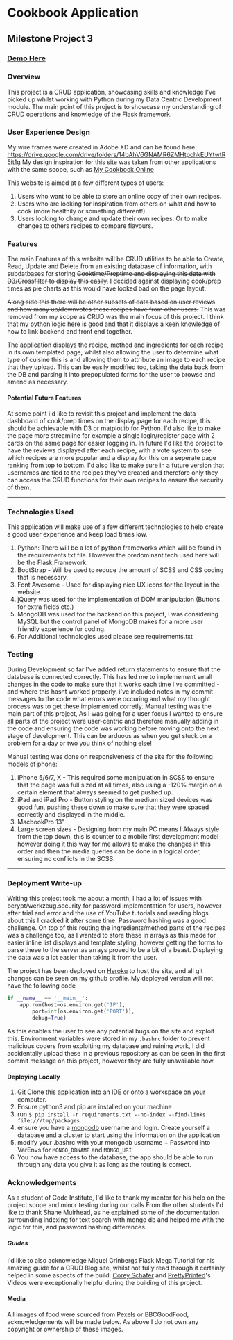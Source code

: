 # Cookbook Application
## Milestone Project 3 
### [Demo Here](https://ms3-cookbook.herokuapp.com/)
### Overview
This project is a CRUD application, showcasing skills and knowledge I've picked up whilst working with Python during my Data Centric Development module. The main point of this project is to showcase my understanding of CRUD operations and knowledge of the Flask framework.

### User Experience Design
My wire frames were created in Adobe XD and can be found here: https://drive.google.com/drive/folders/14bAhV6GNAMR6ZMHtpchkEUYtwtR5it1g My design inspiration for this site was taken from other applications with the same scope, such as [My Cookbook Online](https://www.mycookbook-online.net/en-gb/home/)

This website is aimed at a few different types of users:
1. Users who want to be able to store an online copy of their own recipes.
2. Users who are looking for inspiration from others on what and how to cook (more healthily or something different!).
3. Users looking to change and update their own recipes. Or to make changes to others recipes to compare flavours.


### Features
The main Features of this website will be CRUD utilities to be able to Create, Read, Update and Delete from an existing database of information, with subdatbases for storing ~~Cooktime/Preptime and displaying this data with D3/Crossfilter to display this easily.~~ I decided against displaying cook/prep times as pie charts as this would have looked bad on the page layout.

~~Along side this there will be other subsets of data based on user reviews and how many up/downvotes these recipes have from other users.~~
This was removed from my scope as CRUD was the main focus of this project. I think that my python logic here is good and that it displays a keen knowledge of how to link backend and front end together.

The application displays the recipe, method and ingredients for each recipe in its own templated page, whilst also allowing the user to determine what type of cuisine this is and allowing them to attribute an image to each recipe that they upload. This can be easily modified too, taking the data back from the DB and parsing it into prepopulated forms for the user to browse and amend as necessary.


#### Potential Future Features


At some point i'd like to revisit this project and implement the data dashboard of cook/prep times on the display page for each recipe, this should be achievable with D3 or matplotlib for Python.
I'd also like to make the page more streamline for example a single login/register page with 2 cards on the same page for easier logging in.
In future I'd like the project to have the reviews displayed after each recipe, with a vote system to see which recipes are more popular and a display for this on a seperate page ranking from top to bottom.
I'd also like to make sure in a future version that usernames are tied to the recipes they've created and therefore only they can access the CRUD functions for their own recipes to ensure the security of them.


-------
### Technologies Used
This application will make use of a few different technologies to help create a good user experience and keep load times low. 

1. Python: There will be a lot of python frameworks which will be found in the requirements.txt file. However the predominant tech used here will be the Flask Framework.
2. BootStrap - Will be used to reduce the amount of SCSS and CSS coding that is necessary.
3. Font Awesome - Used for displaying nice UX icons for the layout in the website
4. jQuery was used for the implementation of DOM manipulation (Buttons for extra fields etc.)
5. MongoDB was used for the backend on this project, I was considering MySQL but the control panel of MongoDB makes for a more user friendly experience for coding.
6. For Additional technologies used please see requirements.txt

### Testing
During Development so far I've added return statements to ensure that the database is connected correctly. This has led me to implemement small changes in the code to make sure that it works each time I've committed - and where this hasnt worked properly, i've included notes in my commit messages to the code what errors were occuring and what my thought process was to get these implemented corretly.
Manual testing was the main part of this project, As I was going for a user focus I wanted to ensure all parts of the project were user-centric and therefore manually adding in the code and ensuring the code was working before moving onto the next stage of development. This can be arduous as when you get stuck on a problem for a day or two you think of nothing else!


Manual testing was done on responsiveness of the site for the following models of phone:
1.  iPhone 5/6/7, X - This required some manipulation in SCSS to ensure that the page was full sized at all times, also using a -120% margin on a certain element that always seemed to get pushed up.
2.  iPad and iPad Pro - Button styling on the medium sized devices was good fun, pushing these down to make sure that they were spaced correctly and displayed in the middle.
3.  MacbookPro 13"
4.  Large screen sizes - Designing from my main PC means I Always style from the top down, this is counter to a mobile first development model however doing it this way for me allows to make the changes in this order and then the media queries can be done in a logical order, ensuring no conflicts in the SCSS.

-----
### Deployment Write-up
Writing this project took me about a month, I had a lot of issues with bcrypt/werkzeug.security for password implementation for users, however after trial and error and the use of YouTube tutorials and reading blogs about this I cracked it after some time. Password hashing was a good challenge. 
On top of this routing the ingredients/method parts of the recipes was a challenge too, as I wanted to store these in arrays as this made for easier inline list displays and template styling, however getting the forms to parse these to the server as arrays proved to be a bit of a beast. Displaying the data was a lot easier than taking it from the user.

The project has been deployed on [Heroku](https://ms3-cookbook.herokuapp.com/) to host the site, and all git changes can be seen on my github profile. My deployed version will not have the following code 
```python 
if __name__ == '__main__':
    app.run(host=os.environ.get('IP'),
        port=int(os.environ.get('PORT')),
        debug=True) 
```
As this enables the user to see any potential bugs on the site and exploit this.
Environment variables were stored in my `.bashrc` folder to prevent malicious coders from exploiting my database and ruining work, I did accidentally upload these in a previous repository as can be seen in the first commit message on this project, however they are fully unavailable now. 
#### Deploying Locally
1. Git Clone this application into an IDE or onto a workspace on your computer.
2. Ensure python3 and pip are installed on your machine
3. run ```$ pip install -r requirements.txt --no-index --find-links file:///tmp/packages```
4. ensure you have a [mongodb](https://www.mongodb.com/) username and login. Create yourself a database and a cluster to start using the information on the application
5. modify your .bashrc with your mongodb username + Password into VarEnvs for ```MONGO_DBNAME``` and ```MONGO_URI``` 
6. You now have access to the database, the app should be able to run through any data you give it as long as the routing is correct.

### Acknowledgements
As a student of Code Institute, I'd like to thank my mentor for his help on the project scope and minor testing during our calls
From the other students I'd like to thank Shane Muirhead, as he explained some of the documentation surrounding indexing for text search with mongo db and helped me with the logic for this, and password hashing differences.
##### Guides
I'd like to also acknowledge Miguel Grinbergs Flask Mega Tutorial for his amazing guide for a CRUD Blog site, whilst not fully read through it certainly helped in some aspects of the build.
[Corey Schafer](https://www.youtube.com/user/schafer5) and [PrettyPrinted](https://www.youtube.com/channel/UC-QDfvrRIDB6F0bIO4I4HkQ)'s Videos were exceptionally helpful during the building of this project.
#### Media
All images of food were sourced from Pexels or BBCGoodFood, acknowledgements will be made below. As above I do not own any copyright or ownership of these images.

